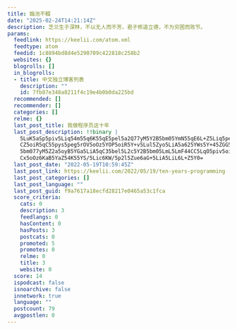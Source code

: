 ```yaml
---
title: 臨池不輟
date: "2025-02-24T14:21:14Z"
description: 芝兰生于深林，不以无人而不芳，君子修道立德，不为穷困而败节。
params:
  feedlink: https://keelii.com/atom.xml
  feedtype: atom
  feedid: 1c8894bd8d4e5290709c422818c258b2
  websites: {}
  blogrolls: []
  in_blogrolls:
  - title: 中文独立博客列表
    description: ""
    id: 7fb87e348a8211f4c19e4b0b0da225bd
  recommended: []
  recommender: []
  categories: []
  relme: {}
  last_post_title: 我做程序员这十年
  last_post_description: !!binary |
    5LuK5aSp5piv5Liq54m55q6K55qE5pel5a2Q77yM5Y2B5bm05YmN55qE6L+Z5Liq5pe25Y
    CZ5oiR5qC55pys5peg5rOV5oOz5YOP5oiR5Y+v5Lul5Zyo5LiA5a625YWs5Y+45ZGG5Y2B
    5bm077yM5Z2a5oyB5YGa5LiA5qC35bel5L2c5Y2B5bm05LmL5LmF44CC5LqO5piv5oiR5b
    Cx5oOz6KaB5YaZ54K55YS/5Lic6KW/5p2l5Zue6aG+5LiA5LiL6L+Z5Y0=
  last_post_date: "2022-05-19T10:59:45Z"
  last_post_link: https://keelii.com/2022/05/19/ten-years-programming
  last_post_categories: []
  last_post_language: ""
  last_post_guid: f9a7617a18ecfd28217e0465a53c1fca
  score_criteria:
    cats: 0
    description: 3
    feedlangs: 0
    hasContent: 0
    hasPosts: 3
    postcats: 0
    promoted: 5
    promotes: 0
    relme: 0
    title: 3
    website: 0
  score: 14
  ispodcast: false
  isnoarchive: false
  innetwork: true
  language: ""
  postcount: 79
  avgpostlen: 0
---
```

